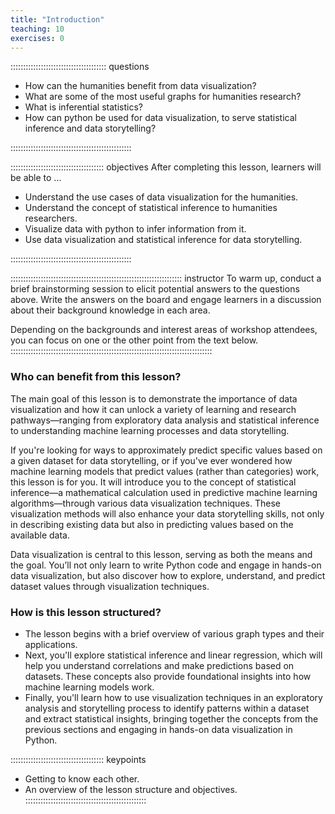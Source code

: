 ```yaml
---
title: "Introduction"
teaching: 10
exercises: 0
---
```


:::::::::::::::::::::::::::::::::::::: questions 

- How can the humanities benefit from data visualization?
- What are some of the most useful graphs for humanities research?
- What is inferential statistics? 
- How can python be used for data visualization, to serve statistical inference and data storytelling?

::::::::::::::::::::::::::::::::::::::::::::::::

::::::::::::::::::::::::::::::::::::: objectives
After completing this lesson, learners will be able to ...

- Understand the use cases of data visualization for the humanities.
- Understand the concept of statistical inference to humanities researchers.
- Visualize data with python to infer information from it.
- Use data visualization and statistical inference for data storytelling.

::::::::::::::::::::::::::::::::::::::::::::::::

:::::::::::::::::::::::::::::::::::::::::::::::::::::::::::::::::::: instructor
To warm up, conduct a brief brainstorming session to elicit potential answers to the 
questions above. Write the answers on the board and engage learners in a discussion about their background knowledge 
in each area.

Depending on the backgrounds and interest areas of workshop attendees, you can focus on one or the other point
from the text below. 
::::::::::::::::::::::::::::::::::::::::::::::::::::::::::::::::::::::::::::::::

### Who can benefit from this lesson?

The main goal of this lesson is to demonstrate the importance of data visualization and how it can unlock a 
variety of learning and research pathways—ranging from exploratory data analysis and statistical inference to 
understanding machine learning processes and data storytelling.

If you're looking for ways to approximately predict specific values based on a given dataset for data storytelling, 
or if you've ever wondered how machine learning models that predict values (rather than categories) work, 
this lesson is for you. It will introduce you to the concept of statistical inference—a mathematical 
calculation used in predictive machine learning algorithms—through various data visualization techniques. 
These visualization methods will also enhance your data storytelling skills, not only in describing existing 
data but also in predicting values based on the available data. 

Data visualization is central to this lesson, serving as both the means and the goal. You’ll not only learn 
to write Python code and engage in hands-on data visualization, but also discover how to explore, understand, 
and predict dataset values through visualization techniques.


### How is this lesson structured?

* The lesson begins with a brief overview of various graph types and their applications.
* Next, you'll explore statistical inference and linear regression, which will help you understand correlations 
and make predictions based on datasets. These concepts also provide foundational insights into how machine 
learning models work. 
* Finally, you'll learn how to use visualization techniques in an exploratory analysis and storytelling process 
to identify patterns within a dataset and extract statistical insights, bringing together the concepts from 
the previous sections and engaging in hands-on data visualization in Python.  


::::::::::::::::::::::::::::::::::::: keypoints 
- Getting to know each other.
- An overview of the lesson structure and objectives.
::::::::::::::::::::::::::::::::::::::::::::::::



